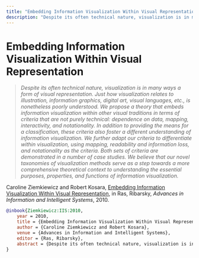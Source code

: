 ```yaml
---
title: "Embedding Information Visualization Within Visual Representation"
description: "Despite its often technical nature, visualization is in many ways a form of visual representation. Just how visualization relates to illustration, information graphics, digital art, visual languages, etc., is nonetheless poorly understood. We propose a theory that embeds information visualization within other visual traditions in terms of criteria that are not purely technical: dependence on data, mapping, interactivity, and notationality. In addition to providing the means for a classification, these criteria also foster a different understanding of information visualization. We further adapt our criteria to differentiate within visualization, using mapping, readability and information loss, and notationality as the criteria. Both sets of criteria are demonstrated in a number of case studies. We believe that our novel taxonomies of visualization methods serve as a step towards a more comprehensive theoretical context to understanding the essential purposes, properties, and functions of information visualization."
---
```


# Embedding Information Visualization Within Visual Representation

> _Despite its often technical nature, visualization is in many ways a form of visual representation. Just how visualization relates to illustration, information graphics, digital art, visual languages, etc., is nonetheless poorly understood. We propose a theory that embeds information visualization within other visual traditions in terms of criteria that are not purely technical: dependence on data, mapping, interactivity, and notationality. In addition to providing the means for a classification, these criteria also foster a different understanding of information visualization. We further adapt our criteria to differentiate within visualization, using mapping, readability and information loss, and notationality as the criteria. Both sets of criteria are demonstrated in a number of case studies. We believe that our novel taxonomies of visualization methods serve as a step towards a more comprehensive theoretical context to understanding the essential purposes, properties, and functions of information visualization._

Caroline Ziemkiewicz and Robert Kosara, <a href="https://media.eagereyes.org/papers/2010/Ziemkiewicz-IIS-2010.pdf" target="_blank">Embedding Information Visualization Within Visual Representation</a>, in Ras, Ribarsky, _Advances in Information and Intelligent Systems_, 2010.


```bibtex
@inbook{Ziemkiewicz:IIS:2010,
	year = 2010,
	title = {Embedding Information Visualization Within Visual Representation},
	author = {Caroline Ziemkiewicz and Robert Kosara},
	venue = {Advances in Information and Intelligent Systems},
	editor = {Ras, Ribarsky},
	abstract = {Despite its often technical nature, visualization is in many ways a form of visual representation. Just how visualization relates to illustration, information graphics, digital art, visual languages, etc., is nonetheless poorly understood. We propose a theory that embeds information visualization within other visual traditions in terms of criteria that are not purely technical: dependence on data, mapping, interactivity, and notationality. In addition to providing the means for a classification, these criteria also foster a different understanding of information visualization. We further adapt our criteria to differentiate within visualization, using mapping, readability and information loss, and notationality as the criteria. Both sets of criteria are demonstrated in a number of case studies. We believe that our novel taxonomies of visualization methods serve as a step towards a more comprehensive theoretical context to understanding the essential purposes, properties, and functions of information visualization.},
}
```

